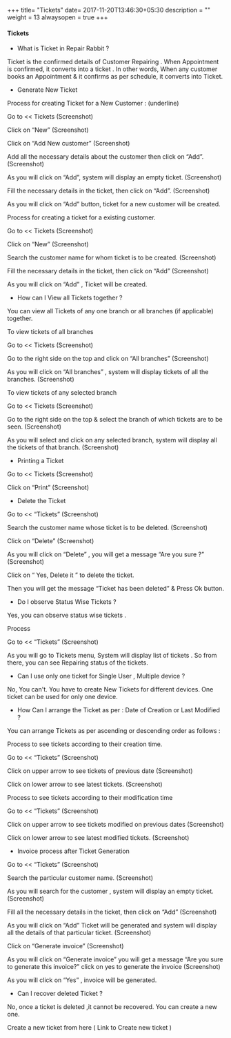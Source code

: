 +++
title= "Tickets"
date= 2017-11-20T13:46:30+05:30
description = ""
weight = 13
alwaysopen = true
+++


#### Tickets 

* What is Ticket in Repair Rabbit ?

Ticket is the confirmed details of  Customer Repairing . When Appointment is confirmed, it converts into a ticket . In other words, When any customer books an Appointment & it confirms as per schedule, it converts into Ticket. 


* Generate New Ticket  

Process for creating Ticket for a New Customer : (underline)

Go to << Tickets
(Screenshot)

Click on “New”
(Screenshot)

Click on “Add New customer”
(Screenshot)

Add all the necessary details about the customer then click on “Add”.
(Screenshot)

As you will click on “Add”, system will display an empty ticket. 
(Screenshot)

Fill the necessary details in the ticket, then click on “Add”. 
(Screenshot)

As you will click on “Add” button, ticket for a new customer will be created.

Process for creating a ticket for a existing customer.

Go to << Tickets
(Screenshot)

Click on “New”
(Screenshot)

Search the customer name for whom ticket is to be created.
(Screenshot)

Fill the necessary details in the ticket, then click on “Add”
(Screenshot)

As you will click on “Add” , Ticket will be created.


* How can I View all Tickets together ?

You can view all Tickets of any one branch or all branches (if applicable) together.

To view tickets of all branches 

Go to << Tickets 
       (Screenshot)

Go to the right side on the top and click on “All branches”
       (Screenshot)

As you will click on “All branches” , system will display tickets of all the branches.
       (Screenshot)

To view tickets of  any selected branch

Go to << Tickets 
       (Screenshot)

Go to the right side on the top &  select the branch of which tickets are to be seen. 
       (Screenshot)

As you will select and click on any selected branch, system will display all the tickets of that branch. 
       (Screenshot)


* Printing a Ticket 

Go to << Tickets 
     (Screenshot)

Click on “Print” 
     (Screenshot)

* Delete the Ticket 

Go to << “Tickets” 
      (Screenshot)

Search the customer name  whose ticket is to be deleted.
      (Screenshot)

Click on “Delete” 
      (Screenshot)

As you will click on “Delete” , you will get a message “Are you sure ?”
     (Screenshot)

Click on “ Yes, Delete it ” to delete the ticket.

Then you will get the message “Ticket has been deleted” & Press Ok button. 



* Do I observe Status Wise Tickets ?

Yes, you can observe status wise  tickets . 

Process 

Go to << “Tickets”
(Screenshot)

As you will go to Tickets menu, System will display list of tickets . So from there, you can see  Repairing status of the tickets.


* Can I use only one ticket for Single User , Multiple device ?

No, You can't. You have to create New Tickets for different devices. One ticket can be used for only one device. 


* How Can I arrange the Ticket as per : Date of Creation or Last Modified ?

You can arrange Tickets as per  ascending or descending order as follows :

Process to see tickets according to their creation time.

Go to << “Tickets” 
(Screenshot)

Click on upper arrow to see tickets of previous date 
(Screenshot)

Click on lower arrow to see latest tickets.
(Screenshot)

Process to see tickets according to their modification time

Go to << “Tickets” 
(Screenshot)

Click on upper arrow to see tickets modified on previous dates
(Screenshot)

Click on lower arrow to see latest modified tickets.
(Screenshot)


* Invoice process after Ticket Generation

Go to << “Tickets” 
(Screenshot)

Search the particular customer name.
(Screenshot)

As you will  search for the customer , system will display an empty ticket. 
(Screenshot)

Fill all the necessary details in the ticket, then click on “Add”
(Screenshot)

As you will click on “Add” Ticket will be generated and system will display all the details of that particular ticket. 
(Screenshot)

Click on “Generate invoice”
(Screenshot)

As you will click on “Generate invoice” you will get a message “Are you sure to generate this invoice?” click on yes to generate the invoice
(Screenshot)

As you will click on “Yes” , invoice will be generated. 


* Can I recover deleted Ticket ?

No, once a ticket is deleted ,it cannot be recovered. You can create a new one. 

Create a new ticket from here ( Link to Create new ticket )







 








































